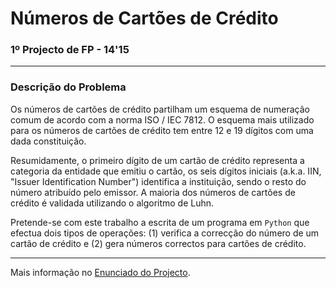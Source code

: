 # Números de Cartões de Crédito
### 1º Projecto de FP - 14'15

---

### Descrição do Problema

Os números de cartões de crédito partilham um esquema de numeração comum de 
acordo com a norma ISO / IEC 7812. O esquema mais utilizado para os números de 
cartões de crédito tem entre 12 e 19 dígitos com uma dada constituição.

Resumidamente, o primeiro dígito de um cartão de crédito representa a 
categoria da entidade que emitiu o cartão, os seis dígitos iniciais (a.k.a. 
IIN, "Issuer Identification Number") identifica a instituição, sendo o resto 
do número atribuído pelo emissor. A maioria dos números de cartões de crédito 
é validada utilizando o algoritmo de Luhn.

Pretende-se com este trabalho a escrita de um programa em `Python` que efectua 
dois tipos de operações: (1) verifica a correcção do número de um cartão de 
crédito e (2) gera números correctos para cartões de crédito.

---

Mais informação no [Enunciado do Projecto][1].

[1]: Enunciado_FP01.pdf "1º Projecto de FP - 2014'15"